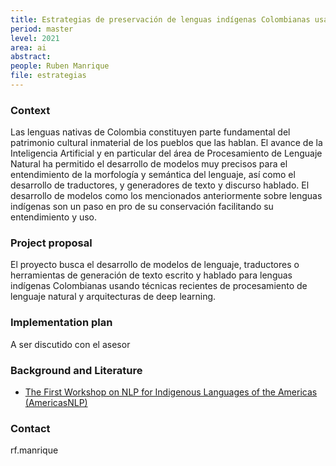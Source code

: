 ```yaml
---
title: Estrategias de preservación de lenguas indígenas Colombianas usando estrategias de Procesamiento de Lenguaje Natural 
period: master 
level: 2021
area: ai
abstract: 
people: Ruben Manrique
file: estrategias
---
```


### Context

Las lenguas nativas de Colombia constituyen parte fundamental del patrimonio cultural inmaterial de los pueblos que las hablan. El avance de la Inteligencia Artificial y en particular del área de Procesamiento de Lenguaje Natural ha permitido el desarrollo de modelos muy precisos para el entendimiento de la morfología y semántica del lenguaje, así como el desarrollo de traductores, y generadores de texto y discurso hablado. El desarrollo de modelos como los mencionados anteriormente sobre lenguas indígenas son un paso en pro de su conservación facilitando su entendimiento y uso.

### Project proposal

El proyecto busca el desarrollo de modelos de lenguaje, traductores o herramientas de generación de texto escrito y hablado para lenguas indígenas Colombianas usando técnicas recientes de procesamiento de lenguaje natural y arquitecturas de deep learning.

### Implementation plan

A ser discutido con el asesor

### Background and Literature

- [The First Workshop on NLP for Indigenous Languages of the Americas (AmericasNLP)](http://turing.iimas.unam.mx/americasnlp/call.html)

### Contact

rf.manrique
